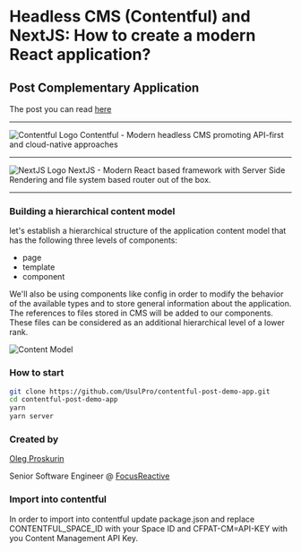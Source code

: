 # Headless CMS (Contentful) and NextJS: How to create a modern React application?

## Post Complementary Application

The post you can read [here](https://medium.com/@FocusReactive/headless-cms-contentful-and-nextjs-how-to-create-a-modern-react-application-part-1-fdd772073a5d)

---
![Contentful Logo](docs/contentful-logo.svg) Contentful - Modern headless CMS promoting API-first and cloud-native approaches

---

![NextJS Logo](docs/next_logo.svg)  NextJS - Modern React based framework with Server Side Rendering and file system based router out of the box.

---

### Building a hierarchical content model

let's establish a hierarchical structure of the application content model that has the following three levels of components:

- page
- template
- component

We'll also be using components like config in order to modify the behavior of the available types and to store general information about the application. The references to files stored in CMS will be added to our components. These files can be considered as an additional hierarchical level of a lower rank.


![Content Model](docs/content_model.png)

### How to start

```sh
git clone https://github.com/UsulPro/contentful-post-demo-app.git
cd contentful-post-demo-app
yarn
yarn server
```

### Created by

[Oleg Proskurin](https://twitter.com/UsulPro)

Senior Software Engineer @ [FocusReactive](focusreactive.com)


### Import into contentful
In order to import into contentful update package.json and replace CONTENTFUL_SPACE_ID with your Space ID and CFPAT-CM=API-KEY with you Content Management API Key. 
